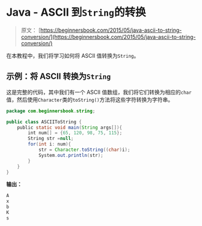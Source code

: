 # Java - ASCII 到`String`的转换

> 原文： [https://beginnersbook.com/2015/05/java-ascii-to-string-conversion/](https://beginnersbook.com/2015/05/java-ascii-to-string-conversion/)

在本教程中，我们将学习如何将 ASCII 值转换为`String`。

## 示例：将 ASCII 转换为`String`

这是完整的代码，其中我们有一个 ASCII 值数组，我们将它们转换为相应的`char`值，然后使用`Character`类的`toString()`方法将这些字符转换为字符串。

```java
package com.beginnersbook.string;

public class ASCIIToString {
    public static void main(String args[]){
        int num[] = {65, 120, 98, 75, 115};
        String str =null;
        for(int i: num){
            str = Character.toString((char)i);
            System.out.println(str);
        }
    }
}
```

**输出：**

```java
A
x
b
K
s
```
